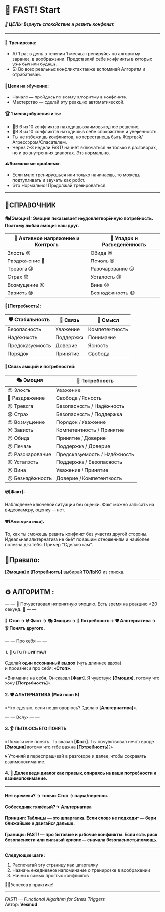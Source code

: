 # 🌱 FAST! Start

##### 🎯 ЦЕЛЬ: Вернуть спокойствие и решить конфликт.

---
#### 🏓 Тренировка: 
- А) 1 раз в день в течении 1 месяца тренируйся по алгоритму заранее, в воображении. Представляй себе конфликты в которых уже был или будешь.
- Б) Во всех реальных конфликтах также вспоминай Алгоритм и отрабатывай.

#### 🧩Цели на обучение: 
- Начало — пройдись по всему алгоритму в конфликте.
- Мастерство — сделай эту реакцию автоматической.

#### 🏆 1 месяц обучения и ты:
- 🤝В 6 из 10 конфликтов находишь взаимовыгодное решение.
- 💚В 8 из 10 конфликтов находишь в себе спокойствие и уверенность.
- Ты не избежишь конфликтов, но перестанешь быть Жертвой/Агрессором/Спасателем.
- Через 2–3 недели FAST! начнёт включаться не только в разговорах, но и во внутренних диалогах. Это нормально.

#### ⚠️Возможные проблемы:
- Если мало тренируешься или только начинаешь, то можешь подтупливать и звучать как робот.
- Это Нормально! Продолжай тренироваться.
---
## 📑СПРАВОЧНИК 
#### 🎭[Эмоция]: Эмоция показывает неудовлетворённую потребность. Поэтому любая эмоция наш друг.
| 🔴 Активное напряжение и Контроль | 💙 Упадок и Разъеденённость |
|-------------------------|----------------------|
| Злость 😠              | Обида 😔            |
| Раздражение 😤         | Печаль 😢           |
| Тревога 😟             | Разочарование 😕    |
| Страх 😨               | Усталость 😩        |
| Возмущение 😡          | Вина 😣             |
| Зависть 😒             | Безнадёжность 😞    |
#### 🌷[Потребность]:
| 🛡 Стабильность | 💬 Связь | 🌱 Смысл |
|-----------------|----------|-------------|
| Безопасность    | Уважение | Компетентность |
| Надёжность      | Поддержка | Понимание |
| Предсказуемость | Доверие  | Ясность |
| Порядок         | Принятие | Свобода |
#### 🔗Связь эмоций и потребностей:
| 🎭 Эмоция | 🌷 Потребность |
|-----------|----------------|
| 😠 Злость | Уважение |
| 😤 Раздражение | Свобода / Ясность |
| 😟 Тревога | Безопасность / Надёжность |
| 😨 Страх | Безопасность / Поддержка |
| 😡 Возмущение | Порядок / Уважение |
| 😒 Зависть | Компетентность / Принятие |
| 😔 Обида | Принятие / Доверие |
| 😢 Печаль | Поддержка / Доверие |
| 😕 Разочарование | Предсказуемость / Надёжность |
| 😩 Усталость | Поддержка / Безопасность |
| 😣 Вина | Уважение / Принятие |
| 😞 Безнадёжность | Доверие / Компетентность |


#### 💿[Факт]: 
Наблюдение ключевой ситуации без оценки. Факт можно записать на видеокамеру, оценку — нет.
#### 🛡️[Альтернатива]: 
То, как ты сможешь решить конфликт без участия другой стороны.
Идеальная альтернатива не бьёт по вашим отношениям и наиболее полезна для тебя.
Пример "Сделаю сам".

## 📜Правило: 
**[Эмоция]** и **[Потребность]** выбирай **ТОЛЬКО** из списка.

---
## ⚙️ АЛГОРИТМ : 

— — 🚨 Почувствовал неприятную эмоцию. Есть время на реакцию >20 секунд. 🚨 — —

#### **🛑 Стоп → 💿 Факт → 🎭 Эмоция → 🌷 Потребность → 🛡️ Альтернатива → 👂 Понять другого.**

— — Про себя — —

#### 1. 🛑 СТОП-СИГНАЛ

   Сделай **один осознанный выдох** (чуть длиннее вдоха)  
и произнеси про себя: **«Стоп»**.

   «Внимание на себя. Он сказал **[Факт]**. Я чувствую **[Эмоция]**, потому что хочу **[Потребность]**».
#### 2. 🛡️ АЛЬТЕРНАТИВА (Мой план Б)
   
   «Что сделаю, если не договорюсь? Сделаю **[Альтернатива]**».
   
— — Вслух — —

#### 3. 👂 ПЫТАЮСЬ ЕГО ПОНЯТЬ

«Помоги мне понять. Ты сказал **[Факт]**. Ты почувствовал нечто вроде **[Эмоция]** потому что тебе важна **[Потребность]**?»

🌀 Уточняй и переспрашивай в разговоре и далее, чтобы сохранять взаимопонимание.

#### 4. 💬 Далее веди диалог как привык, опираясь на ваши потребности и взаимопонимание.

---
#### Нет времени? → только Стоп → пауза/перенос.
#### Собеседник тяжёлый? → Альтернатива
#### Принцип: Таблицы — это шпаргалка. Если слово не подходит — бери ближайшее и двигайся дальше.
#### Границы: FAST! — про бытовые и рабочие конфликты. Если есть риск безопасности или сильный кризис — сначала безопасность/помощь.

---
**Следующие шаги:** 
1. Распечатай эту страницу как шпаргалку
2. Назначь ежедневное напоминание о тренировке в воображении
3. Начни с самых простых конфликтов
   
👨‍🔧Успехов в практике! 

---
_FAST! — Functional Algorithm for Stress Triggers_  
Автор: **Vesmud**
